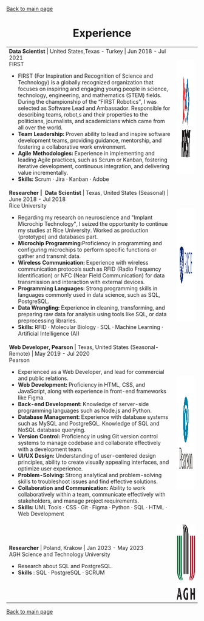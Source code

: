 [Back to main page](./../README.md)

<h1 align="center">Experience</h1>
<table>
  <tr>
    <td>
      <b>Data Scientist</b> | United States,Texas - Turkey | Jun 2018 - Jul 2021<br />
      FIRST<br />
      <ul>
        <li> FIRST (For Inspiration and Recognition of Science and Technology) is a globally recognized organization that focuses on inspiring and engaging young people in science, technology, engineering, and mathematics (STEM) fields. 
          During the championship of the “FIRST Robotics”, I was selected as Software Lead and Ambassador. Responsible for 
          describing teams, robot,s and their properties to the politicians, journalists, and academicians which 
came from all over the world.</li>
         <li> <b> Team Leadership:</b> Proven ability to lead and inspire software development teams, providing guidance, mentorship, and fostering a collaborative work environment. </li>
         <li> <b> Agile Methodologies:</b> Experience in implementing and leading Agile practices, such as Scrum or Kanban, fostering iterative development, continuous integration, and delivering value incrementally.</li>
         <li> <b> Skills: </b> Scrum · Jira · Kanban · Adobe </li>
      </ul>
    </td>
   <td>
  <img alt="SU" src="../assets/s2.png" style="width: 1000%; height: 300px;" />
</td>
  </tr>
  <tr>
    <td>
      <b>Researcher |  Data Scientist </b> | Texas, United States (Seasonal) |  June 2018 - Jul 2018 <br />
      Rice University <br />
      <ul>
        <li> Regarding my research on neuroscience and "Implant Microchip Technology", I seized the opportunity to continue my studies at Rice University. Worked as production (prototype) and databases part. </li>
        <li> <b> Microchip Programming:</b>Proficiency in programming and configuring microchips to perform specific functions or gather and transmit data.</li>
        <li> <b> Wireless Communication:</b> Experience with wireless communication protocols such as RFID (Radio Frequency Identification) or NFC (Near Field Communication) for data transmission and interaction with external devices. </li>
        <li> <b> Programming Languages: </b> Strong programming skills in languages commonly used in data science, such as SQL, PostgreSQL. </li>
        <li> <b> Data Wrangling: </b> Experience in cleaning, transforming, and preparing raw data for analysis using tools like SQL, or data preprocessing libraries. </li>
        <li> <b> Skills: </b> RFID · Molecular Biology · SQL · Machine Learning · Artificial Intelligence (AI)</li>
      </ul>
    </td>
    <td>
  <img alt="SU" src="../assets/s4.jpg" style="width: 100%; height: 300px;" />
</td>
  </tr>
    <tr>
    <td>
      <b>Web Developer, Pearson</b> | Texas, United States (Seasonal- Remote) |  May 2019 - Jul 2020 <br />
      Pearson <br />
      <ul>
        <li>Experienced as a Web Developer, and lead for commercial and public relations. </li>
         <li> <b> Web Development:</b> Proficiency in HTML, CSS, and JavaScript, along with experience in front-end frameworks like Figma.</li>
        <li> <b> Back-end Development: </b>Knowledge of server-side programming languages such as Node.js and Python.</li>
        <li> <b> Database Management: </b> Experience with database systems such as MySQL and PostgreSQL. Knowledge of SQL and NoSQL database querying. </li>
        <li> <b> Version Control: </b> Proficiency in using Git version control systems to manage codebase and collaborate effectively with a development team. </li>
        <li> <b> UI/UX Design: </b> Understanding of user-centered design principles, ability to create visually appealing interfaces, and optimize user experience.</li>
        <li> <b> Problem-Solving: </b> Strong analytical and problem-solving skills to troubleshoot issues and find effective solutions.</li>
        <li> <b> Collaboration and Communication: </b> Ability to work collaboratively within a team, communicate effectively with stakeholders, and manage project requirements. </li>
        <li> <b> Skills:</b> UML Tools · CSS · Git · Figma · Python · SQL · HTML · Web Development</li>
      </ul>
    </td>
    <td>
  <img alt="SU" src="../assets/s3.png" style="width: 1000%; height: 300px;" />
</td>
  </tr>
  <tr>
    <td>
      <b>Researcher</b> | Poland, Krakow |  Jan 2023 - May 2023 <br />
      AGH Science and Technology University <br />
      <ul>
        <li>Research about SQL and PostgreSQL.</li>
        <li> <b> Skills</b> :  SQL · PostgreSQL · SCRUM </li>
      </ul>
    </td>
   <td>
  <img alt="SU" src="../assets/s1.png" style="width: 1000%; height: 200px;" />
</td>
</table>

[Back to main page](./../README.md)
